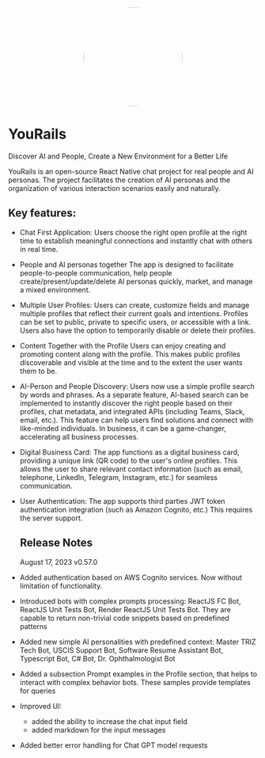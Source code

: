 <div align="center" ">
<a href="url" style="border-radius:50%"><img src="https://yourails.com/images/promo01/logo-2023-06-18-2.jpeg" height="auto" width="200" style="border-radius:50%" /></a>

</div>

# YouRails

Discover AI and People, Create a New Environment for a Better Life

YouRails is an open-source React Native chat project for real people and AI personas. The project facilitates the creation of AI personas and the organization of various interaction scenarios easily and naturally.

## Key features:

- Chat First Application:
  Users choose the right open profile at the right time to establish meaningful connections and instantly chat with others in real time.

- People and AI personas together
  The app is designed to facilitate people-to-people communication, help people create/present/update/delete AI personas quickly, market, and manage a mixed environment.

- Multiple User Profiles:
  Users can create, customize fields and manage multiple profiles that reflect their current goals and intentions. Profiles can be set to public, private to specific users, or accessible with a link. Users also have the option to temporarily disable or delete their profiles.

- Content Together with the Profile
  Users can enjoy creating and promoting content along with the profile. This makes public profiles discoverable and visible at the time and to the extent the user wants them to be.

- AI-Person and People Discovery:
  Users now use a simple profile search by words and phrases. As a separate feature, AI-based search can be implemented to instantly discover the right people based on their profiles, chat metadata, and integrated APIs (including Teams, Slack, email, etc.). This feature can help users find solutions and connect with like-minded individuals. In business, it can be a game-changer, accelerating all business processes.

- Digital Business Card:
  The app functions as a digital business card, providing a unique link (QR code) to the user's online profiles. This allows the user to share relevant contact information (such as email, telephone, LinkedIn, Telegram, Instagram, etc.) for seamless communication.

- User Authentication:
  The app supports third parties JWT token authentication integration (such as Amazon Cognito, etc.) This requires the server support.

  ## Release Notes

  August 17, 2023 v0.57.0

- Added authentication based on AWS Cognito services. Now without limitation of functionality.
- Introduced bots with complex prompts processing: ReactJS FC Bot, ReactJS Unit Tests Bot, Render ReactJS Unit Tests Bot. They are capable to return non-trivial code snippets based on predefined patterns
- Added new simple AI personalities with predefined context: Master TRIZ Tech Bot, USCIS Support Bot, Software Resume Assistant Bot, Typescript Bot, C# Bot, Dr. Ophthalmologist Bot
- Added a subsection Prompt examples in the Profile section, that helps to interact with complex behavior bots. These samples provide templates for queries
- Improved UI:
  - added the ability to increase the chat input field
  - added markdown for the input messages
- Added better error handling for Chat GPT model requests
